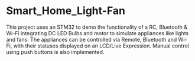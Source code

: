 # Smart_Home_Light-Fan
This project uses an STM32 to demo the functionality of a  RC, Bluetooth &amp; Wi-Fi integrating DC LED Bulbs and  motor to  simulate  appliances like lights and fans. The appliances can be controlled via Remote, Bluetooth and Wi-Fi, with their statuses displayed on an LCD/Live Expression.  Manual control using push buttons is also implemented.
